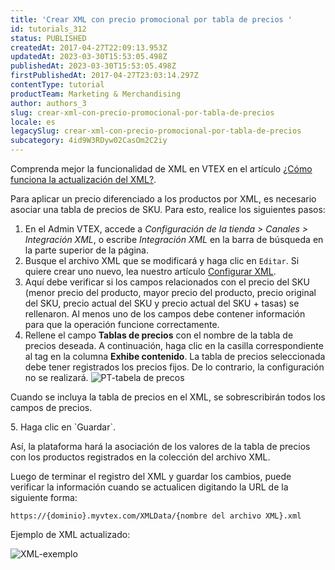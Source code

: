 ```yaml
---
title: 'Crear XML con precio promocional por tabla de precios '
id: tutorials_312
status: PUBLISHED
createdAt: 2017-04-27T22:09:13.953Z
updatedAt: 2023-03-30T15:53:05.498Z
publishedAt: 2023-03-30T15:53:05.498Z
firstPublishedAt: 2017-04-27T23:03:14.297Z
contentType: tutorial
productTeam: Marketing & Merchandising
author: authors_3
slug: crear-xml-con-precio-promocional-por-tabla-de-precios
locale: es
legacySlug: crear-xml-con-precio-promocional-por-tabla-de-precios
subcategory: 4id9W3RDyw02CasOm2C2iy
---
```


Comprenda mejor la funcionalidad de XML en VTEX en el artículo [¿Cómo funciona la actualización del XML?](https://help.vtex.com/es/tutorial/como-se-hace-la-actualizacion-del-xml--tutorials_297#).

Para aplicar un precio diferenciado a los productos por XML, es necesario asociar una tabla de precios de SKU. Para esto, realice los siguientes pasos:

  1. En el Admin VTEX, accede a *Configuración de la tienda > Canales > Integración XML*, o escribe *Integración XML* en la barra de búsqueda en la parte superior de la página.
  2. Busque el archivo XML que se modificará y haga clic en `Editar`. Si quiere crear uno nuevo, lea nuestro artículo [Configurar XML](https://help.vtex.com/es/tutorial/como-configurar-xml--tutorials_242).
  3. Aquí debe verificar si los campos relacionados con el precio del SKU (menor precio del producto, mayor precio del producto, precio original del SKU, precio actual del SKU y precio actual del SKU + tasas) se rellenaron. Al menos uno de los campos debe contener información para que la operación funcione correctamente.
  4. Rellene el campo __Tablas de precios__ con el nombre de la tabla de precios deseada. A continuación, haga clic en la casilla correspondiente al tag en la columna __Exhibe contenido__. La tabla de precios seleccionada debe tener registrados los precios fijos. De lo contrario, la configuración no se realizará.
![PT-tabela de precos](https://images.ctfassets.net/alneenqid6w5/3WM4imKTVz2bpddr5MO1X1/b3741b0744059913db5a9eda668f7d0f/PT-tabela_de_precos.png)
<div class="alert alert-warning">
  <p>Cuando se incluya la tabla de precios en el XML, se sobrescribirán todos los campos de precios.</p>
</div>
  5. Haga clic en `Guardar`.

Así, la plataforma hará la asociación de los valores de la tabla de precios con los productos registrados en la colección del archivo XML. 

Luego de terminar el registro del XML y guardar los cambios, puede verificar la información cuando se actualicen digitando la URL de la siguiente forma:

`https://{dominio}.myvtex.com/XMLData/{nombre del archivo XML}.xml`

Ejemplo de XML actualizado:

![XML-exemplo](https://images.ctfassets.net/alneenqid6w5/6VFUKpMkQdW1mdUTn4XE77/febf8db73d3de4579799de5a70e93de3/XML-exemplo.png)

